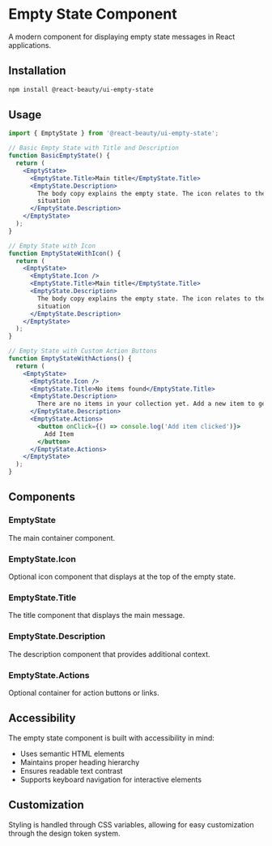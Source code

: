 # Empty State Component

A modern component for displaying empty state messages in React applications.

## Installation

```bash
npm install @react-beauty/ui-empty-state
```

## Usage

```jsx
import { EmptyState } from '@react-beauty/ui-empty-state';

// Basic Empty State with Title and Description
function BasicEmptyState() {
  return (
    <EmptyState>
      <EmptyState.Title>Main title</EmptyState.Title>
      <EmptyState.Description>
        The body copy explains the empty state. The icon relates to the
        situation
      </EmptyState.Description>
    </EmptyState>
  );
}

// Empty State with Icon
function EmptyStateWithIcon() {
  return (
    <EmptyState>
      <EmptyState.Icon />
      <EmptyState.Title>Main title</EmptyState.Title>
      <EmptyState.Description>
        The body copy explains the empty state. The icon relates to the
        situation
      </EmptyState.Description>
    </EmptyState>
  );
}

// Empty State with Custom Action Buttons
function EmptyStateWithActions() {
  return (
    <EmptyState>
      <EmptyState.Icon />
      <EmptyState.Title>No items found</EmptyState.Title>
      <EmptyState.Description>
        There are no items in your collection yet. Add a new item to get started.
      </EmptyState.Description>
      <EmptyState.Actions>
        <button onClick={() => console.log('Add item clicked')}>
          Add Item
        </button>
      </EmptyState.Actions>
    </EmptyState>
  );
}
```

## Components

### EmptyState

The main container component.

### EmptyState.Icon

Optional icon component that displays at the top of the empty state.

### EmptyState.Title

The title component that displays the main message.

### EmptyState.Description

The description component that provides additional context.

### EmptyState.Actions

Optional container for action buttons or links.

## Accessibility

The empty state component is built with accessibility in mind:
- Uses semantic HTML elements
- Maintains proper heading hierarchy
- Ensures readable text contrast
- Supports keyboard navigation for interactive elements

## Customization

Styling is handled through CSS variables, allowing for easy customization through the design token system.